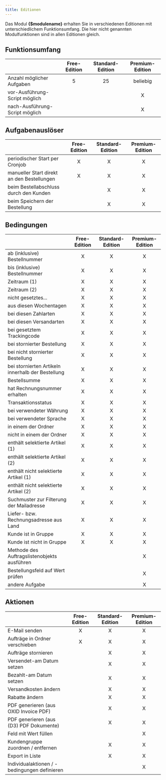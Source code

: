 ```yaml
---
title: Editionen
---
```


Das Modul **{$modulename}** erhalten Sie in verschiedenen Editionen mit unterschiedlichem Funktionsumfang. Die hier nicht genannten Modulfunktionen sind in allen Editionen gleich.

## Funktionsumfang

|                                   | Free-Edition	| Standard-Edition	| Premium-Edition	|
|-----------------------------------|:-------------:|:-----------------:|:-----------------:|
| Anzahl möglicher Aufgaben         | 5				| 25				| beliebig			|
| vor-Ausführung-Script möglich     |               |                   | X                 |
| nach-Ausführung-Script möglich    |               |                   | X                 |

## Aufgabenauslöser

|                                               | Free-Edition  | Standard-Edition  | Premium-Edition   |
|-----------------------------------------------|:-------------:|:-----------------:|:-----------------:|
| periodischer Start per Cronjob                | X             | X                 | X                 |
| manueller Start direkt an den Bestellungen    | X             | X                 | X                 |
| beim Bestellabschluss durch den Kunden        |               | X                 | X                 |
| beim Speichern der Bestellung                 |               | X                 | X                 |

## Bedingungen

|           										| Free-Edition	| Standard-Edition	| Premium-Edition	|
|---------------------------------------------------|:-------------:|:-----------------:|:-----------------:|
| ab (inklusive) Bestellnummer						| X				| X					| X					|
| bis (inklusive) Bestellnummer						| X				| X					| X					|
| Zeitraum (1)										| X				| X					| X					|
| Zeitraum (2)										| X				| X					| X					|
| nicht gesetztes...								| X				| X					| X					|
| aus diesen Wochentagen							| X				| X					| X					|
| bei diesen Zahlarten								| X				| X					| X					|
| bei diesen Versandarten							| X				| X					| X					|
| bei gesetztem Trackingcode						| X				| X					| X					|
| bei stornierter Bestellung						| X				| X					| X					|
| bei nicht stornierter Bestellung					| X				| X					| X					|
| bei stornierten Artikeln innerhalb der Bestellung	| X				| X					| X					|
| Bestellsumme										| X				| X					| X					|
| hat Rechnungsnummer erhalten						| X				| X					| X					|
| Transaktionsstatus								| X				| X					| X					|
| bei verwendeter Währung							| X				| X					| X					|
| bei verwendeter Sprache							| X				| X					| X					|
| in einem der Ordner								| X				| X					| X					|
| nicht in einem der Ordner							| X				| X					| X					|
| enthält selektierte Artikel (1)					| X				| X					| X					|
| enthält selektierte Artikel (2)					| X				| X					| X					|
| enthält nicht selektierte Artikel (1)				| X				| X					| X					|
| enthält nicht selektierte Artikel (2)				| X				| X					| X					|
| Suchmuster zur Filterung der Mailadresse			| X				| X					| X					|
| Liefer- bzw. Rechnungsadresse aus Land			| X				| X					| X					|
| Kunde ist in Gruppe								| X				| X					| X					|
| Kunde ist nicht in Gruppe							| X				| X					| X					|
| Methode des Auftragslistenobjekts ausführen		|				|					| X					|
| Bestellungsfeld auf Wert prüfen					|				|					| X					|
| andere Aufgabe									|				|					| X					|

## Aktionen

|       										| Free-Edition	| Standard-Edition	| Premium-Edition	|
|-----------------------------------------------|:-------------:|:-----------------:|:-----------------:|
| E-Mail senden									| X				| X					| X					|
| Aufträge in Ordner verschieben				| X				| X					| X					|
| Aufträge stornieren							|				| X					| X					|
| Versendet-am Datum setzen						|				| X					| X					|
| Bezahlt-am Datum setzen						|				| X					| X					|
| Versandkosten ändern							|				| X					| X					|
| Rabatte ändern								|				| X					| X					|
| PDF generieren (aus OXID Invoice PDF)			|				| X					| X					|
| PDF generieren (aus (D3) PDF Dokumente)		|				| X					| X					|
| Feld mit Wert füllen							|				| 					| X					|
| Kundengruppe zuordnen / entfernen				|				| X					| X					|
| Export in Liste								|				| X					| X					|
| Individualaktionen / -bedingungen definieren	|				| 					| X					|
